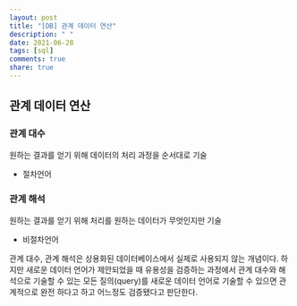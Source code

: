```yaml
---
layout: post
title: "[DB] 관계 데이터 연산"
description: " "
date: 2021-06-28
tags: [sql]
comments: true
share: true
---
```


## 관계 데이터 연산

### 관계 대수

원하는 결과를 얻기 위해 데이터의 처리 과정을 순서대로 기술

- 절차언어

### 관계 해석

원하는 결과를 얻기 위해 처리를 원하는 데이터가 무엇인지만 기술

- 비절차언어

관계 대수, 관계 해석은 상용화된 데이터베이스에서 실제로 사용되지 않는 개념이다. 하지만 새로운 데이터 언어가 제안되었을 때 유용성을 검증하는 과정에서 관계 대수와 해석으로 기술할 수 있는 모든 질의(query)를 새로운 데이터 언어로 기술할 수 있으면 관계적으로 완전 하다고 하고 어느정도 검증됐다고 판단한다.
